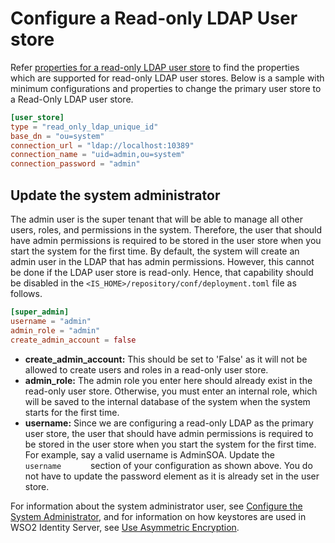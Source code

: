 # Configure a Read-only LDAP User store

Refer [properties for a read-only LDAP user store]({{base_path}}/guides/users/user-stores/user-store-properties/properties-read-only-ldap-user-store) to find the properties which are supported for read-only LDAP user stores. Below is a sample with minimum configurations and properties to change the primary user store to a Read-Only LDAP user store.

``` toml
[user_store]
type = "read_only_ldap_unique_id"
base_dn = "ou=system"
connection_url = "ldap://localhost:10389"
connection_name = "uid=admin,ou=system"
connection_password = "admin"
```

## Update the system administrator

The admin user is the super tenant that will be able to manage all other
users, roles, and permissions in the system. Therefore, the user that should have admin
permissions is required to be stored in the user store when you start
the system for the first time. By default, the system will create an admin
user in the LDAP that has admin permissions. However, this cannot be done if the
LDAP user store is read-only. Hence, that capability should be disabled in the `<IS_HOME>/repository/conf/deployment.toml` file as follows.

```toml
[super_admin]
username = "admin"
admin_role = "admin"
create_admin_account = false
```

-   **create_admin_account:** This should be set to 'False' as it will not be
    allowed to create users and roles in a read-only user store.
-   **admin_role:** The admin role you enter here should already
    exist in the read-only user store. Otherwise, you must enter an internal role, which will be saved to the internal database of the system when the system starts for the first time.
-   **username:** Since we are configuring a read-only LDAP as the
    primary user store, the user that should have admin permissions is required to be stored in the user store when you start the system for the first time. For example, say a valid username is AdminSOA.
    Update the `         username       ` section of your configuration as shown above. You do not have to update the password element as it is already set in the user store.  

For information about the system administrator user, see [Configure the System Administrator]({{base_path}}/deploy/configure-the-system-administrator), and for
information on how keystores are used in WSO2 Identity Server, see [Use Asymmetric Encryption]({{base_path}}/deploy/security/use-asymmetric-encryption).  
